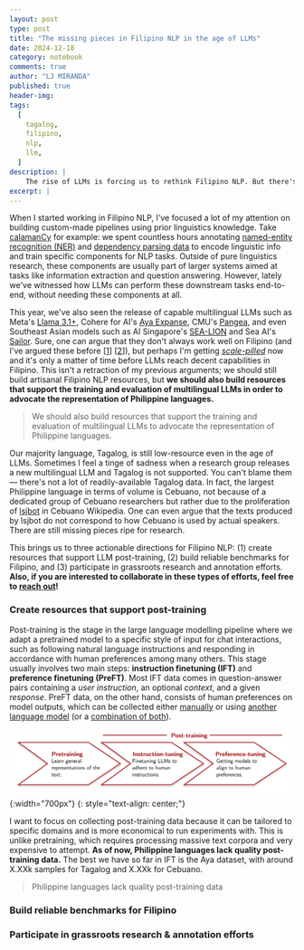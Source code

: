 ```yaml
---
layout: post
type: post
title: "The missing pieces in Filipino NLP in the age of LLMs"
date: 2024-12-18
category: notebook
comments: true
author: "LJ MIRANDA"
published: true
header-img:
tags:
  [
    tagalog,
    filipino,
    nlp,
    llm,
  ]
description: |
    The rise of LLMs is forcing us to rethink Filipino NLP. But there's still a ton of work to do&mdash;just not the stuff you might think. Here's my take on what's worth doing, what's a waste of time, and where Filipino NLP research should be heading.
excerpt: |
---
```


<span class="firstcharacter">W</span>hen I started working in Filipino NLP, I've focused a lot of my attention on building custom-made pipelines using prior linguistics knowledge.
Take [calamanCy](https://ljvmiranda921/calamanCy) for example: we spent countless hours annotating [named-entity recognition (NER)](https://aclanthology.org/2023.sealp-1.2/) and [dependency parsing data](https://huggingface.co/datasets/UD-Filipino/UD_Tagalog-NewsCrawl) to encode linguistic info and train specific components for NLP tasks.
Outside of pure linguistics research, these components are usually part of larger systems aimed at tasks like information extraction and question answering.
However, lately we've witnessed how LLMs can perform these downstream tasks end-to-end, without needing these components at all.

This year, we've also seen the release of capable multilingual LLMs such as Meta's [Llama 3.1+](https://ai.meta.com/blog/meta-llama-3-1/), Cohere for AI's [Aya Expanse](https://cohere.com/blog/aya-expanse-connecting-our-world), CMU's [Pangea](https://neulab.github.io/Pangea/), and even Southeast Asian models such as AI Singapore's [SEA-LION](https://sea-lion.ai/) and Sea AI's [Sailor](https://huggingface.co/collections/sail/sailor2-language-models-674d7c9e6b4dbbd9a869906b).
Sure, one can argue that they don't always work well on Filipino (and I've argued these before [[1](/notebook/2023/08/04/llm-tagalog/)] [[2](/notebook/2024/07/02/talk-dlsu/)]), but perhaps I'm getting [*scale-pilled*](https://arxiv.org/abs/2001.08361) now and it's only a matter of time before LLMs reach decent capabilities in Filipino.
This isn't a retraction of my previous arguments; we should still build artisanal Filipino NLP resources, but **we should also build resources that support the training and evaluation of multilingual LLMs in order to advocate the representation of Philippine languages.**

> We should also build resources that support the training and evaluation
> of multilingual LLMs to advocate the representation of Philippine languages.

Our majority language, Tagalog, is still low-resource even in the age of LLMs.
Sometimes I feel a tinge of sadness when a research group releases a new multilingual LLM and Tagalog is not supported.
You can't blame them&mdash; there's not a lot of readily-available Tagalog data.
In fact, the largest Philippine language in terms of volume is Cebuano, not because of a dedicated group of Cebuano researchers but rather due to the proliferation of [lsjbot](https://en.wikipedia.org/wiki/Lsjbot) in Cebuano Wikipedia.
One can even argue that the texts produced by lsjbot do not correspond to how Cebuano is used by actual speakers.
There are still missing pieces ripe for research.

This brings us to three actionable directions for Filipino NLP: (1) create resources that support LLM post-training, (2) build reliable benchmarks for Filipino, and (3) participate in grassroots research and annotation efforts.
**Also, if you are interested to collaborate in these types of efforts, feel free to [reach out](mailto:ljvmiranda@gmail.com)!**


### Create resources that support post-training

Post-training is the stage in the large language modelling pipeline where we adapt a pretrained model to a specific style of input for chat interactions, such as following natural language instructions and responding in accordance with human preferences among many others.
This stage usually involves two main steps: **instruction finetuning (IFT)** and **preference finetuning (PreFT)**.
Most IFT data comes in question-answer pairs containing a *user instruction*, an optional *context*, and a given *response*.
PreFT data, on the other hand, consists of human preferences on model outputs, which can be collected either [manually](https://arxiv.org/abs/2204.05862) or using [another language model](https://arxiv.org/abs/2310.01377) (or a [combination of both](https://arxiv.org/abs/2410.19133)).

![](/assets/png/filipino-llm/llm_training.png){:width="700px"}
{: style="text-align: center;"}

I want to focus on collecting post-training data because it can be tailored to specific domains and is more economical to run experiments with.
This is unlike pretraining, which requires processing massive text corpora and very expensive to attempt.
**As of now, Philippine languages lack quality post-training data.**
The best we have so far in IFT is the Aya dataset, with around X.XXk samples for Tagalog and X.XXk for Cebuano.

> Philippine languages lack quality post-training data

<!-- bar chart of Tagalog Cebuano in AYa -->




### Build reliable benchmarks for Filipino


### Participate in grassroots research & annotation efforts

